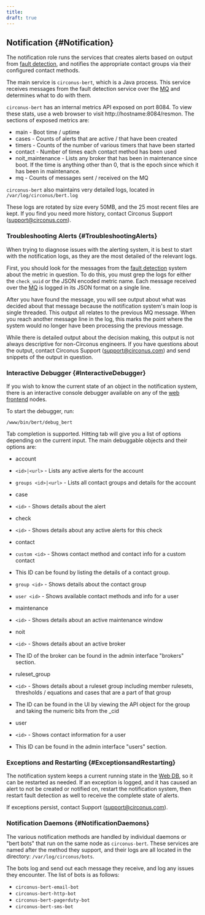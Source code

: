 ```yaml
---
title:
draft: true
---
```


## Notification {#Notification}

The notification role runs the services that creates alerts based on output from [fault detection](/Roles/fault_detection.md), and notifies the appropriate contact groups via their configured contact methods.

The main service is `circonus-bert`, which is a Java process.  This service receives messages from the fault detection service over the [MQ](/Roles/mq.md) and determines what to do with them.

`circonus-bert` has an internal metrics API exposed on port 8084. To view these stats, use a web browser to visit http://hostname:8084/resmon.  The sections of exposed metrics are:

 * main - Boot time / uptime
 * cases - Counts of alerts that are active / that have been created
 * timers - Counts of the number of various timers that have been started
 * contact - Number of times each contact method has been used
 * noit_maintenance - Lists any broker that has been in maintenance since boot.  If the time is anything other than 0, that is the epoch since which it has been in maintenance.
 * mq - Counts of messages sent / received on the MQ

`circonus-bert` also maintains very detailed logs, located in `/var/log/circonus/bert.log`

These logs are rotated by size every 50MB, and the 25 most recent files are kept.  If you find you need more history, contact Circonus Support (support@circonus.com).


### Troubleshooting Alerts {#TroubleshootingAlerts}

When trying to diagnose issues with the alerting system, it is best to start with the notification logs, as they are the most detailed of the relevant logs.

First, you should look for the messages from the [fault detection](/Roles/fault_detection.md) system about the metric in question.  To do this, you must grep the logs for either the `check_uuid` or the JSON encoded metric name.  Each message received over the [MQ](/Roles/mq.md) is logged in its JSON format on a single line.

After you have found the message, you will see output about what was decided about that message because the notification system's main loop is single threaded.  This output all relates to the previous MQ message. When you reach another message line in the log, this marks the point where the system would no longer have been processing the previous message.

While there is detailed output about the decision making, this output is not always descriptive for non-Circonus engineers.  If you have questions about the output, contact Circonus Support (support@circonus.com) and send snippets of the output in question.


### Interactive Debugger {#InteractiveDebugger}
If you wish to know the current state of an object in the notification system, there is an interactive console debugger available on any of the [web frontend](/Roles/web_frontend.md) nodes.

To start the debugger, run:
```
/www/bin/bert/debug_bert
```

Tab completion is supported. Hitting tab will give you a list of options depending on the current input.  The main debuggable objects and their options are:

 * account
  * `<id>|<url>` - Lists any active alerts for the account
  * `groups <id>|<url>` - Lists all contact groups and details for the account

 * case
  * `<id>` - Shows details about the alert

 * check
  * `<id>` - Shows details about any active alerts for this check

 * contact
  * `custom <id>` - Shows contact method and contact info for a custom contact
   * This ID can be found by listing the details of a contact group.
  * `group <id>` - Shows details about the contact group
  * `user <id>` - Shows available contact methods and info for a user

 * maintenance
  * `<id>` - Shows details about an active maintenance window

 * noit
  * `<id>` - Shows details about an active broker
   * The ID of the broker can be found in the admin interface "brokers" section.

 * ruleset_group
  * `<id>` - Shows details about a ruleset group including member rulesets, thresholds / equations and cases that are a part of that group
   * The ID can be found in the UI by viewing the API object for the group and taking the numeric bits from the _cid

 * user
  * `<id>` - Shows contact information for a user
   * This ID can be found in the admin interface "users" section.


### Exceptions and Restarting {#ExceptionsandRestarting}
The notification system keeps a current running state in the [Web DB](/Roles/web_db.md), so it can be restarted as needed.  If an exception is logged, and it has caused an alert to not be created or notified on, restart the notification system, then restart fault detection as well to receive the complete state of alerts.

If exceptions persist, contact Support (support@circonus.com).


### Notification Daemons {#NotificationDaemons}
The various notification methods are handled by individual daemons or "bert bots" that run on the same node as `circonus-bert`.  These services are named after the method they support, and their logs are all located in the directory:  `/var/log/circonus/bots`.

The bots log and send out each message they receive, and log any issues they encounter.  The list of bots is as follows:

 * `circonus-bert-email-bot`
 * `circonus-bert-http-bot`
 * `circonus-bert-pagerduty-bot`
 * `circonus-bert-sms-bot`
